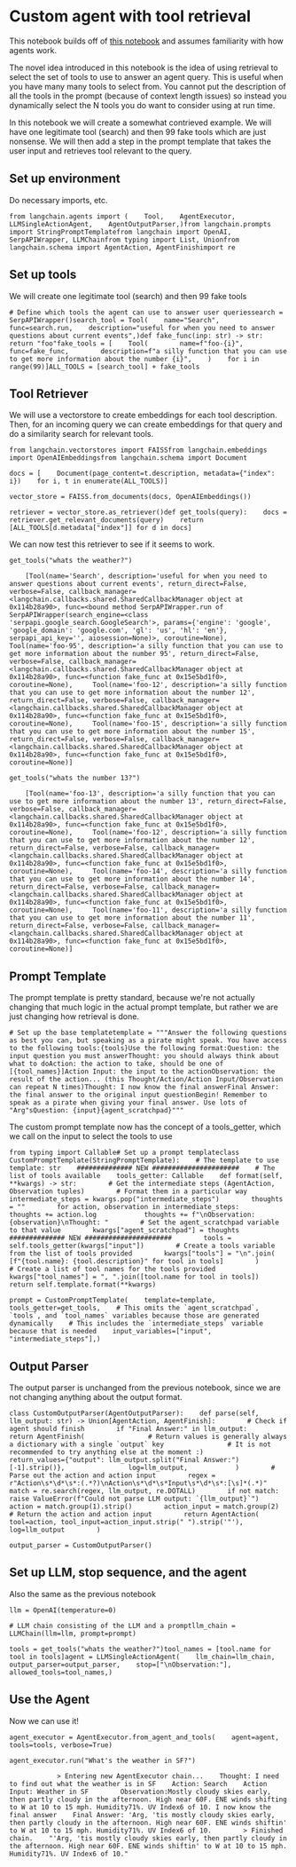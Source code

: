 Custom agent with tool retrieval
================================

This notebook builds off of [this notebook](/docs/modules/agents/how_to/custom_llm_agent.html) and assumes familiarity with how agents work.

The novel idea introduced in this notebook is the idea of using retrieval to select the set of tools to use to answer an agent query. This is useful when you have many many tools to select from. You cannot put the description of all the tools in the prompt (because of context length issues) so instead you dynamically select the N tools you do want to consider using at run time.

In this notebook we will create a somewhat contrieved example. We will have one legitimate tool (search) and then 99 fake tools which are just nonsense. We will then add a step in the prompt template that takes the user input and retrieves tool relevant to the query.

Set up environment[](#set-up-environment "Direct link to Set up environment")
------------------------------------------------------------------------------

Do necessary imports, etc.

    from langchain.agents import (    Tool,    AgentExecutor,    LLMSingleActionAgent,    AgentOutputParser,)from langchain.prompts import StringPromptTemplatefrom langchain import OpenAI, SerpAPIWrapper, LLMChainfrom typing import List, Unionfrom langchain.schema import AgentAction, AgentFinishimport re

Set up tools[](#set-up-tools "Direct link to Set up tools")
------------------------------------------------------------

We will create one legitimate tool (search) and then 99 fake tools

    # Define which tools the agent can use to answer user queriessearch = SerpAPIWrapper()search_tool = Tool(    name="Search",    func=search.run,    description="useful for when you need to answer questions about current events",)def fake_func(inp: str) -> str:    return "foo"fake_tools = [    Tool(        name=f"foo-{i}",        func=fake_func,        description=f"a silly function that you can use to get more information about the number {i}",    )    for i in range(99)]ALL_TOOLS = [search_tool] + fake_tools

Tool Retriever[](#tool-retriever "Direct link to Tool Retriever")
------------------------------------------------------------------

We will use a vectorstore to create embeddings for each tool description. Then, for an incoming query we can create embeddings for that query and do a similarity search for relevant tools.

    from langchain.vectorstores import FAISSfrom langchain.embeddings import OpenAIEmbeddingsfrom langchain.schema import Document

    docs = [    Document(page_content=t.description, metadata={"index": i})    for i, t in enumerate(ALL_TOOLS)]

    vector_store = FAISS.from_documents(docs, OpenAIEmbeddings())

    retriever = vector_store.as_retriever()def get_tools(query):    docs = retriever.get_relevant_documents(query)    return [ALL_TOOLS[d.metadata["index"]] for d in docs]

We can now test this retriever to see if it seems to work.

    get_tools("whats the weather?")

        [Tool(name='Search', description='useful for when you need to answer questions about current events', return_direct=False, verbose=False, callback_manager=<langchain.callbacks.shared.SharedCallbackManager object at 0x114b28a90>, func=<bound method SerpAPIWrapper.run of SerpAPIWrapper(search_engine=<class 'serpapi.google_search.GoogleSearch'>, params={'engine': 'google', 'google_domain': 'google.com', 'gl': 'us', 'hl': 'en'}, serpapi_api_key='', aiosession=None)>, coroutine=None),     Tool(name='foo-95', description='a silly function that you can use to get more information about the number 95', return_direct=False, verbose=False, callback_manager=<langchain.callbacks.shared.SharedCallbackManager object at 0x114b28a90>, func=<function fake_func at 0x15e5bd1f0>, coroutine=None),     Tool(name='foo-12', description='a silly function that you can use to get more information about the number 12', return_direct=False, verbose=False, callback_manager=<langchain.callbacks.shared.SharedCallbackManager object at 0x114b28a90>, func=<function fake_func at 0x15e5bd1f0>, coroutine=None),     Tool(name='foo-15', description='a silly function that you can use to get more information about the number 15', return_direct=False, verbose=False, callback_manager=<langchain.callbacks.shared.SharedCallbackManager object at 0x114b28a90>, func=<function fake_func at 0x15e5bd1f0>, coroutine=None)]

    get_tools("whats the number 13?")

        [Tool(name='foo-13', description='a silly function that you can use to get more information about the number 13', return_direct=False, verbose=False, callback_manager=<langchain.callbacks.shared.SharedCallbackManager object at 0x114b28a90>, func=<function fake_func at 0x15e5bd1f0>, coroutine=None),     Tool(name='foo-12', description='a silly function that you can use to get more information about the number 12', return_direct=False, verbose=False, callback_manager=<langchain.callbacks.shared.SharedCallbackManager object at 0x114b28a90>, func=<function fake_func at 0x15e5bd1f0>, coroutine=None),     Tool(name='foo-14', description='a silly function that you can use to get more information about the number 14', return_direct=False, verbose=False, callback_manager=<langchain.callbacks.shared.SharedCallbackManager object at 0x114b28a90>, func=<function fake_func at 0x15e5bd1f0>, coroutine=None),     Tool(name='foo-11', description='a silly function that you can use to get more information about the number 11', return_direct=False, verbose=False, callback_manager=<langchain.callbacks.shared.SharedCallbackManager object at 0x114b28a90>, func=<function fake_func at 0x15e5bd1f0>, coroutine=None)]

Prompt Template[](#prompt-template "Direct link to Prompt Template")
---------------------------------------------------------------------

The prompt template is pretty standard, because we're not actually changing that much logic in the actual prompt template, but rather we are just changing how retrieval is done.

    # Set up the base templatetemplate = """Answer the following questions as best you can, but speaking as a pirate might speak. You have access to the following tools:{tools}Use the following format:Question: the input question you must answerThought: you should always think about what to doAction: the action to take, should be one of [{tool_names}]Action Input: the input to the actionObservation: the result of the action... (this Thought/Action/Action Input/Observation can repeat N times)Thought: I now know the final answerFinal Answer: the final answer to the original input questionBegin! Remember to speak as a pirate when giving your final answer. Use lots of "Arg"sQuestion: {input}{agent_scratchpad}"""

The custom prompt template now has the concept of a tools\_getter, which we call on the input to select the tools to use

    from typing import Callable# Set up a prompt templateclass CustomPromptTemplate(StringPromptTemplate):    # The template to use    template: str    ############## NEW ######################    # The list of tools available    tools_getter: Callable    def format(self, **kwargs) -> str:        # Get the intermediate steps (AgentAction, Observation tuples)        # Format them in a particular way        intermediate_steps = kwargs.pop("intermediate_steps")        thoughts = ""        for action, observation in intermediate_steps:            thoughts += action.log            thoughts += f"\nObservation: {observation}\nThought: "        # Set the agent_scratchpad variable to that value        kwargs["agent_scratchpad"] = thoughts        ############## NEW ######################        tools = self.tools_getter(kwargs["input"])        # Create a tools variable from the list of tools provided        kwargs["tools"] = "\n".join(            [f"{tool.name}: {tool.description}" for tool in tools]        )        # Create a list of tool names for the tools provided        kwargs["tool_names"] = ", ".join([tool.name for tool in tools])        return self.template.format(**kwargs)

    prompt = CustomPromptTemplate(    template=template,    tools_getter=get_tools,    # This omits the `agent_scratchpad`, `tools`, and `tool_names` variables because those are generated dynamically    # This includes the `intermediate_steps` variable because that is needed    input_variables=["input", "intermediate_steps"],)

Output Parser[](#output-parser "Direct link to Output Parser")
---------------------------------------------------------------

The output parser is unchanged from the previous notebook, since we are not changing anything about the output format.

    class CustomOutputParser(AgentOutputParser):    def parse(self, llm_output: str) -> Union[AgentAction, AgentFinish]:        # Check if agent should finish        if "Final Answer:" in llm_output:            return AgentFinish(                # Return values is generally always a dictionary with a single `output` key                # It is not recommended to try anything else at the moment :)                return_values={"output": llm_output.split("Final Answer:")[-1].strip()},                log=llm_output,            )        # Parse out the action and action input        regex = r"Action\s*\d*\s*:(.*?)\nAction\s*\d*\s*Input\s*\d*\s*:[\s]*(.*)"        match = re.search(regex, llm_output, re.DOTALL)        if not match:            raise ValueError(f"Could not parse LLM output: `{llm_output}`")        action = match.group(1).strip()        action_input = match.group(2)        # Return the action and action input        return AgentAction(            tool=action, tool_input=action_input.strip(" ").strip('"'), log=llm_output        )

    output_parser = CustomOutputParser()

Set up LLM, stop sequence, and the agent[](#set-up-llm-stop-sequence-and-the-agent "Direct link to Set up LLM, stop sequence, and the agent")
----------------------------------------------------------------------------------------------------------------------------------------------

Also the same as the previous notebook

    llm = OpenAI(temperature=0)

    # LLM chain consisting of the LLM and a promptllm_chain = LLMChain(llm=llm, prompt=prompt)

    tools = get_tools("whats the weather?")tool_names = [tool.name for tool in tools]agent = LLMSingleActionAgent(    llm_chain=llm_chain,    output_parser=output_parser,    stop=["\nObservation:"],    allowed_tools=tool_names,)

Use the Agent[](#use-the-agent "Direct link to Use the Agent")
---------------------------------------------------------------

Now we can use it!

    agent_executor = AgentExecutor.from_agent_and_tools(    agent=agent, tools=tools, verbose=True)

    agent_executor.run("What's the weather in SF?")

                > Entering new AgentExecutor chain...    Thought: I need to find out what the weather is in SF    Action: Search    Action Input: Weather in SF        Observation:Mostly cloudy skies early, then partly cloudy in the afternoon. High near 60F. ENE winds shifting to W at 10 to 15 mph. Humidity71%. UV Index6 of 10. I now know the final answer    Final Answer: 'Arg, 'tis mostly cloudy skies early, then partly cloudy in the afternoon. High near 60F. ENE winds shiftin' to W at 10 to 15 mph. Humidity71%. UV Index6 of 10.        > Finished chain.    "'Arg, 'tis mostly cloudy skies early, then partly cloudy in the afternoon. High near 60F. ENE winds shiftin' to W at 10 to 15 mph. Humidity71%. UV Index6 of 10."